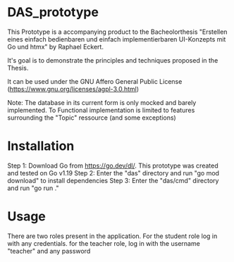 # DAS_prototype

This Prototype is a accompanying product to the Bacheolorthesis "Erstellen eines einfach bedienbaren und einfach implementierbaren UI-Konzepts mit Go und htmx" by Raphael Eckert.

It's goal is to demonstrate the principles and techniques proposed in the Thesis.

It can be used under the GNU Affero General Public License (https://www.gnu.org/licenses/agpl-3.0.html)

Note: The database in its current form is only mocked and barely implemented. To Functional implementation is limited to features surrounding the "Topic" ressource (and some exceptions)

# Installation

Step 1: Download Go from https://go.dev/dl/. This prototype was created and tested on Go v1.19
Step 2: Enter the "das" directory and run "go mod download" to install dependencies
Step 3: Enter the "das/cmd" directory and run "go run ."

# Usage

There are two roles present in the application. For the student role log in with any credentials. for the teacher role, log in with the username "teacher" and any password
